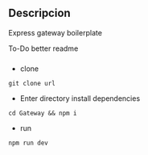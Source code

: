

## Descripcion

Express gateway boilerplate

To-Do better readme


### 

* clone
```
git clone url
```
* Enter directory install dependencies

```
cd Gateway && npm i
```

* run

```
npm run dev
```

